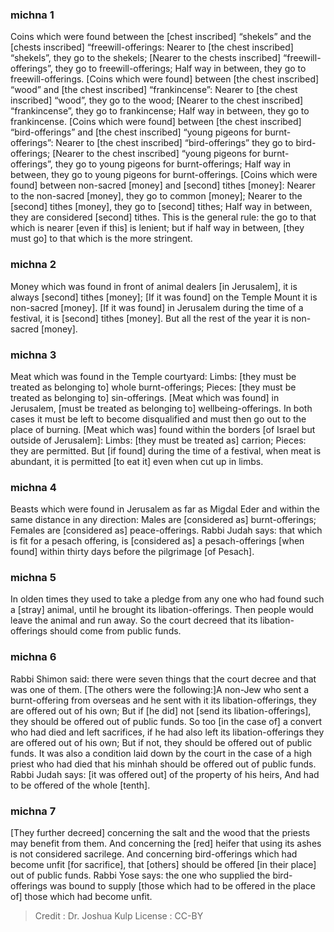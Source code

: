
### michna 1
Coins which were found between the [chest inscribed] “shekels” and the [chests inscribed] “freewill-offerings: Nearer to [the chest inscribed] “shekels”, they go to the shekels; [Nearer to the chests inscribed] “freewill-offerings”, they go to freewill-offerings; Half way in between, they go to freewill-offerings. [Coins which were found] between [the chest inscribed] “wood” and [the chest inscribed] “frankincense”: Nearer to [the chest inscribed] “wood”, they go to the wood; [Nearer to the chest inscribed] “frankincense”, they go to frankincense; Half way in between, they go to frankincense. [Coins which were found] between [the chest inscribed] “bird-offerings” and [the chest inscribed] “young pigeons for burnt-offerings”: Nearer to [the chest inscribed] “bird-offerings” they go to bird-offerings; [Nearer to the chest inscribed] “young pigeons for burnt-offerings”, they go to young pigeons for burnt-offerings; Half way in between, they go to young pigeons for burnt-offerings. [Coins which were found] between non-sacred [money] and [second] tithes [money]: Nearer to the non-sacred [money], they go to common [money]; Nearer to the [second] tithes [money], they go to [second] tithes; Half way in between, they are considered [second] tithes. This is the general rule: the go to that which is nearer [even if this] is lenient; but if half way in between, [they must go] to that which is the more stringent.

### michna 2
Money which was found in front of animal dealers [in Jerusalem], it is always [second] tithes [money]; [If it was found] on the Temple Mount it is non-sacred [money]. [If it was found] in Jerusalem during the time of a festival, it is [second] tithes [money]. But all the rest of the year it is non-sacred [money].

### michna 3
Meat which was found in the Temple courtyard: Limbs: [they must be treated as belonging to] whole burnt-offerings; Pieces: [they must be treated as belonging to] sin-offerings. [Meat which was found] in Jerusalem, [must be treated as belonging to] wellbeing-offerings. In both cases it must be left to become disqualified and must then go out to the place of burning. [Meat which was] found within the borders [of Israel but outside of Jerusalem]: Limbs: [they must be treated as] carrion; Pieces: they are permitted. But [if found] during the time of a festival, when meat is abundant, it is permitted [to eat it] even when cut up in limbs.

### michna 4
Beasts which were found in Jerusalem as far as Migdal Eder and within the same distance in any direction: Males are [considered as] burnt-offerings; Females are [considered as] peace-offerings. Rabbi Judah says: that which is fit for a pesach offering, is [considered as] a pesach-offerings [when found] within thirty days before the pilgrimage [of Pesach].

### michna 5
In olden times they used to take a pledge from any one who had found such a [stray] animal, until he brought its libation-offerings. Then people would leave the animal and run away. So the court decreed that its libation-offerings should come from public funds.

### michna 6
Rabbi Shimon said: there were seven things that the court decree and that was one of them. [The others were the following:]A non-Jew who sent a burnt-offering from overseas and he sent with it its libation-offerings, they are offered out of his own; But if [he did] not [send its libation-offerings], they should be offered out of public funds. So too [in the case of] a convert who had died and left sacrifices, if he had also left its libation-offerings they are offered out of his own; But if not, they should be offered out of public funds. It was also a condition laid down by the court in the case of a high priest who had died that his minhah should be offered out of public funds. Rabbi Judah says: [it was offered out] of the property of his heirs, And had to be offered of the whole [tenth].

### michna 7
[They further decreed] concerning the salt and the wood that the priests may benefit from them. And concerning the [red] heifer that using its ashes is not considered sacrilege. And concerning bird-offerings which had become unfit [for sacrifice], that [others] should be offered [in their place] out of public funds. Rabbi Yose says: the one who supplied the bird-offerings was bound to supply [those which had to be offered in the place of] those which had become unfit.

>Credit : Dr. Joshua Kulp
>License : CC-BY